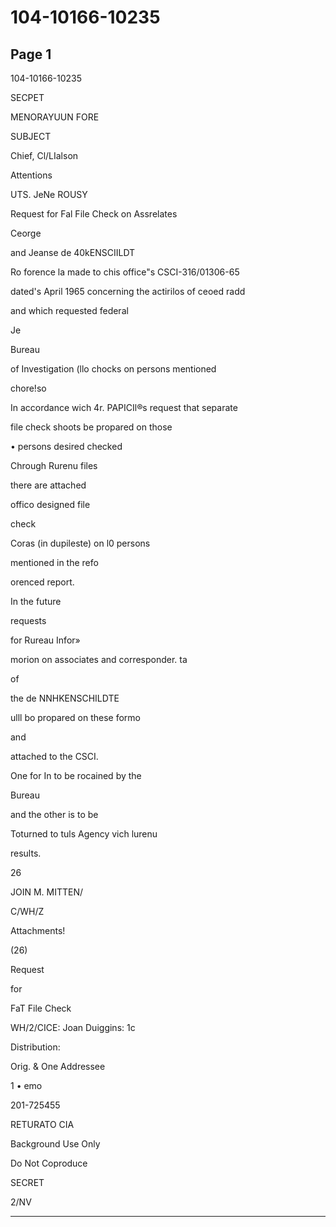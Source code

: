 # 104-10166-10235

## Page 1

104-10166-10235

SECPET

MENORAYUUN FORE

SUBJECT

Chief, Cl/LIalson

Attentions

UTS. JeNe ROUSY

Request for Fal File Check on Assrelates

Ceorge

and Jeanse de 40kENSCIILDT

Ro forence la made to chis office"s CSCI-316/01306-65

dated's April 1965 concerning the actirilos of ceoed radd

and which requested federal

Je

Bureau

of Investigation (llo chocks on persons mentioned

chore!so

In accordance wich 4r. PAPICIl®s request that separate

file check shoots be propared on those

• persons desired checked

Chrough Rurenu files

there are attached

offico designed file

check

Coras (in dupileste) on l0 persons

mentioned in the refo

orenced report.

In the future

requests

for Rureau Infor»

morion on associates and corresponder. ta

of

the de NNHKENSCHILDTE

ulll bo propared on these formo

and

attached to the CSCI.

One for In to be rocained by the

Bureau

and the other is to be

Toturned to tuls Agency vich lurenu

results.

26

JOIN M. MITTEN/

C/WH/Z

Attachments!

(26)

Request

for

FaT File Check

WH/2/CICE: Joan Duiggins: 1c

Distribution:

Orig. & One Addressee

1 • emo

201-725455

RETURATO CIA

Background Use Only

Do Not Coproduce

SECRET

2/NV

---

